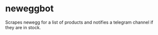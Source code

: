 # neweggbot
Scrapes newegg for a list of products and notifies a telegram channel if they are in stock. 


